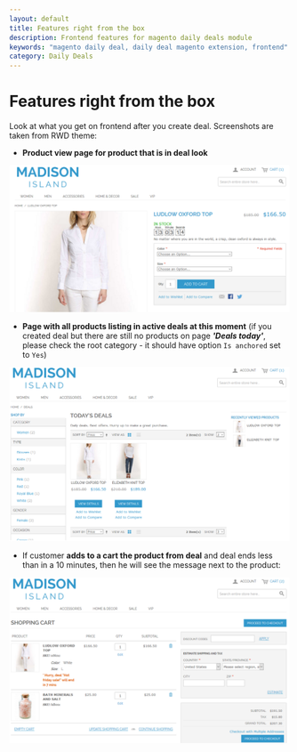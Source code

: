 ```yaml
---
layout: default
title: Features right from the box
description: Frontend features for magento daily deals module
keywords: "magento daily deal, daily deal magento extension, frontend"
category: Daily Deals
---
```


# Features right from the box

Look at what you get on frontend after you create deal. Screenshots are taken from
RWD theme:

* **Product view page for product that is in deal look**

![Product view example](/images/dailydeals/frontend/product-view.png)

* **Page with all products listing in active deals at this moment** (if you
created deal but there are still no products on page ***'Deals today'***, please
check the root category - it should have option `Is anchored` set to `Yes`)

![Deals page example](/images/dailydeals/frontend/deals-page.png)

* If customer **adds to a cart the product from deal** and deal ends less than
in a 10 minutes, then he will see the message next to the product:

![Cart with product in deal example](/images/dailydeals/frontend/cart.png)

